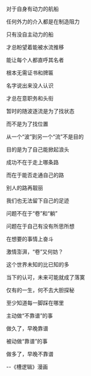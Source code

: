 对于自身有动力的航船

任何外力的介入都是在制造阻力

只有没自主动力的船

才总盼望着能被水流推移


能让每个人都直呼其名者

根本无需证书和牌匾

名字说出来没人认识

才总在意职务和头衔


暂时的随波逐流是为了找状态

而不是为了找位置

从一个“波”到另一个“流”不是目的

目的是为了自己能掀起浪头


成功不在于走上哪条路

而在于能否走通自己的路

别人的路再靓丽

我们也无法留下自己的足迹


问题不在于“卷”和“躺”

问题在于自己有没有所思所想

在想要的事情上奋斗

激情澎湃，“卷”又何妨？


这个世界未知的比已知的多

当下的认可，未来可能就成了落寞

仅有的一生，何不去大胆探秘

至少知道每一脚踩在哪里


主动做“不靠谱”的事

做久了，早晚靠谱

被动做“靠谱”的事

做多了，早晚不靠谱

--《槽逻辑》漫画
